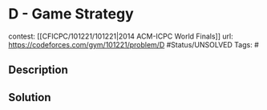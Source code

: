 # D - Game Strategy

contest: [[CFICPC/101221/101221|2014 ACM-ICPC World Finals]]
url: https://codeforces.com/gym/101221/problem/D
#Status/UNSOLVED
Tags: #

## Description

## Solution


